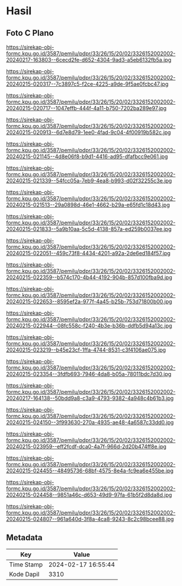 # Hasil

## Foto C Plano

https://sirekap-obj-formc.kpu.go.id/3587/pemilu/pdpr/33/26/15/20/02/3326152002002-20240217-163803--6cecd2fe-d652-4304-9ad3-a5eb6132fb5a.jpg

https://sirekap-obj-formc.kpu.go.id/3587/pemilu/pdpr/33/26/15/20/02/3326152002002-20240215-020317--7c3897c5-f2ce-4225-a9de-9f5ae0fcbc47.jpg

https://sirekap-obj-formc.kpu.go.id/3587/pemilu/pdpr/33/26/15/20/02/3326152002002-20240215-020717--1047effb-444f-4a11-b750-7202ba289e97.jpg

https://sirekap-obj-formc.kpu.go.id/3587/pemilu/pdpr/33/26/15/20/02/3326152002002-20240215-020913--6d7e8d79-1ee0-4fad-9c04-4f00919b582c.jpg

https://sirekap-obj-formc.kpu.go.id/3587/pemilu/pdpr/33/26/15/20/02/3326152002002-20240215-021145--4d8e06f8-b9d1-4416-ad95-dfafbcc9e061.jpg

https://sirekap-obj-formc.kpu.go.id/3587/pemilu/pdpr/33/26/15/20/02/3326152002002-20240215-021339--54fcc05a-7eb9-4ea8-b993-d02f32255c3e.jpg

https://sirekap-obj-formc.kpu.go.id/3587/pemilu/pdpr/33/26/15/20/02/3326152002002-20240215-021513--29a0898d-46e1-4662-b29a-e65fd1c18d43.jpg

https://sirekap-obj-formc.kpu.go.id/3587/pemilu/pdpr/33/26/15/20/02/3326152002002-20240215-021833--5a9b10aa-5c5d-4138-857a-ed259b0037ee.jpg

https://sirekap-obj-formc.kpu.go.id/3587/pemilu/pdpr/33/26/15/20/02/3326152002002-20240215-022051--459c73f8-4434-4201-a92a-2de6ed184f57.jpg

https://sirekap-obj-formc.kpu.go.id/3587/pemilu/pdpr/33/26/15/20/02/3326152002002-20240215-022359--b574c170-4b44-4192-904b-857d100fba9d.jpg

https://sirekap-obj-formc.kpu.go.id/3587/pemilu/pdpr/33/26/15/20/02/3326152002002-20240215-022653--8595ef2a-977f-4a45-b25b-753d71800b00.jpg

https://sirekap-obj-formc.kpu.go.id/3587/pemilu/pdpr/33/26/15/20/02/3326152002002-20240215-022944--08fc558c-f240-4b3e-b36b-ddfb5d94a13c.jpg

https://sirekap-obj-formc.kpu.go.id/3587/pemilu/pdpr/33/26/15/20/02/3326152002002-20240215-023219--b45e23cf-1ffa-4744-8531-c3f4106ae075.jpg

https://sirekap-obj-formc.kpu.go.id/3587/pemilu/pdpr/33/26/15/20/02/3326152002002-20240215-023354--3fdfb693-7946-4da8-b05a-78011bdc7d30.jpg

https://sirekap-obj-formc.kpu.go.id/3587/pemilu/pdpr/33/26/15/20/02/3326152002002-20240217-164138--50bdd9a8-c3a9-4793-9382-4a948c4b61b3.jpg

https://sirekap-obj-formc.kpu.go.id/3587/pemilu/pdpr/33/26/15/20/02/3326152002002-20240215-024150--3f993630-270a-4935-ae48-4a6587c33dd0.jpg

https://sirekap-obj-formc.kpu.go.id/3587/pemilu/pdpr/33/26/15/20/02/3326152002002-20240215-023959--eff2fcdf-dca0-4a7f-966d-2d20b474ff8e.jpg

https://sirekap-obj-formc.kpu.go.id/3587/pemilu/pdpr/33/26/15/20/02/3326152002002-20240215-024455--48495736-68bf-4575-8e4a-fc9ea6e455be.jpg

https://sirekap-obj-formc.kpu.go.id/3587/pemilu/pdpr/33/26/15/20/02/3326152002002-20240215-024458--9851a46c-d653-49d9-97fa-61b5f2d8da8d.jpg

https://sirekap-obj-formc.kpu.go.id/3587/pemilu/pdpr/33/26/15/20/02/3326152002002-20240215-024807--961a640d-3f8a-4ca8-9243-8c2c98bcee88.jpg


## Metadata

| Key        | Value               |
| ---------- | ------------------- |
| Time Stamp | 2024-02-17 16:55:44 |
| Kode Dapil | 3310                |



